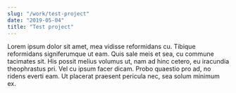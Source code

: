 ```yaml
---
slug: "/work/test-project"
date: "2019-05-04"
title: "Test project"
---
```

Lorem ipsum dolor sit amet, mea vidisse reformidans cu. Tibique reformidans signiferumque ut eam. Quis sale meis et sea, cu commune tacimates sit. His possit melius volumus ut, nam ad hinc cetero, eu iracundia theophrastus pri. Vel cu ipsum facer dicam. Probo quaestio pro ad, no ridens everti eam. Ut placerat praesent pericula nec, sea solum minimum ex.

